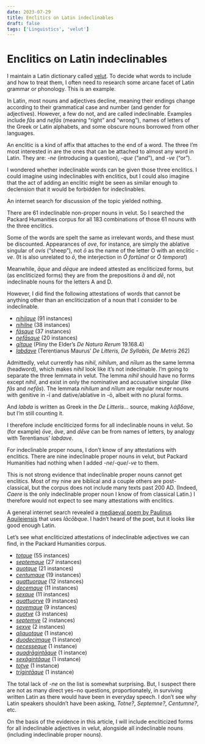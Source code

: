 ```yaml
---
date: 2023-07-29
title: Enclitics on Latin indeclinables
draft: false
tags: ['Linguistics', 'velut']
---
```


<style>
	q[lang="la"] {
		quotes:none;
		font-style:italic;
	}
</style>

# Enclitics on Latin indeclinables

I maintain a Latin dictionary called [velut](https://www.velut.co.uk).
To decide what words to include and how to treat them, I often need to research some arcane facet of Latin grammar or phonology.
This is an example.

In Latin, most nouns and adjectives decline, meaning their endings change according to their grammatical case and number (and gender for adjectives).
However, a few do not, and are called indeclinable.
Examples include <q lang="la">fās</q> and <q lang="la">nefās</q> (meaning “right” and “wrong”), names of letters of the Greek or Latin alphabets, and some obscure nouns borrowed from other languages.

An enclitic is a kind of affix that attaches to the end of a word.
The three I’m most interested in are the ones that can be attached to almost any word in Latin.
They are: <q lang="la">-ne</q> (introducing a question), <q lang="la">-que</q> (“and”), and <q lang="la">-ve</q> (“or”).

I wondered whether indeclinable words can be given those three enclitics.
I could imagine using indeclinables with enclitics, but I could also imagine that the act of adding an enclitic might be seen as similar enough to declension that it would be forbidden for indeclinables.

An internet search for discussion of the topic yielded nothing.

There are 61 indeclinable non-proper nouns in velut.
So I searched the Packard Humanities corpus for all 183 combinations of those 61 nouns with the three enclitics.

Some of the words are spelt the same as irrelevant words, and these must be discounted.
Appearances of <q lang="la">ove</q>, for instance, are simply the ablative singular of <q lang="la">ovis</q> (“sheep”), not <q lang="la">ō</q> as the name of the letter O with an enclitic <q lang="la">-ve</q>.
(It is also unrelated to <q lang="la">ō</q>, the interjection in <q lang="la">Ō fortūna!</q> or <q lang="la">Ō tempora!</q>)

Meanwhile, <q lang="la">āque</q> and <q lang="la">dēque</q> are indeed attested as encliticized forms, but (as encliticized forms) they are from the prepositions <q lang="la">ā</q> and <q lang="la">dē</q>, not indeclinable nouns for the letters A and D.

However, I did find the following attestations of words that cannot be anything other than an encliticization of a noun that I consider to be indeclinable.

- [<q lang="la">nihilque</q>](https://latin.packhum.org/concordance?q=%23nihilque%23) (91 instances)
- [<q lang="la">nihilne</q>](https://latin.packhum.org/concordance?q=%23nihilne%23) (38 instances)
- [<q lang="la">fāsque</q>](https://latin.packhum.org/concordance?q=%23fasque%23) (37 instances)
- [<q lang="la">nefāsque</q>](https://latin.packhum.org/concordance?q=%23nefasque%23) (20 instances)
- [<q lang="la">gītque</q>](https://latin.packhum.org/concordance?q=%23gitque%23) (Pliny the Elder’s <q lang="la">De Natura Rerum</q> 19.168.4)
- [<q lang="la">labdave</q>](https://latin.packhum.org/concordance?q=%23labdave%23) (Terentianus Maurus’ <q lang="la">De Litteris, De Syllabis, De Metris</q> 262)

Admittedly, velut currently has <q lang="la">nihil</q>, <q lang="la">nihilum</q>, and <q lang="la">nīlum</q> as the same lemma (headword), which makes <q lang="la">nihil</q> look like it’s not indeclinable.
I’m going to separate the three lemmata in velut.
The lemma <q lang="la">nihil</q> should have no forms except <q lang="la">nihil</q>, and exist in only the nominative and accusative singular (like <q lang="la">fās</q> and <q lang="la">nefās</q>).
The lemmata <q lang="la">nihilum</q> and <q lang="la">nīlum</q> are regular neuter nouns with genitive in -ī and dative/ablative in -ō, albeit with no plural forms.

And <q lang="la">labda</q> is written as Greek in the <q lang="la">De Litteris…</q> source, making <q lang="la"><span lang="grc">λάβδα</span>ve</q>, but I’m still counting it.

I therefore include encliticized forms for all indeclinable nouns in velut.
So (for example) <q lang="la">ōve</q>, <q lang="la">āve</q>, and <q lang="la">dēve</q> can be from names of letters, by analogy with Terentianus’ <q lang="la">labdave</q>.

For indeclinable proper nouns, I don’t know of any attestations with enclitics.
There are nine indeclinable proper nouns in velut, but Packard Humanities had nothing when I added <q lang="la">-ne</q>/<q lang="la">-que</q>/<q lang="la">-ve</q> to them.

This is not strong evidence that indeclinable proper nouns cannot get enclitics.
Most of my nine are biblical and a couple others are post-classical, but the corpus does not include many texts past 200 AD.
(Indeed, <q lang="la">Caere</q> is the only indeclinable proper noun I know of from classical Latin.)
I therefore would not expect to see many attestations with enclitics.

A general internet search revealed a [mediaeval poem by Paulinus Aquileiensis](<http://www.alim.dfll.univr.it/alim/letteratura.nsf/(testiID)/DDFDEAC202CAA763C1257F1A0061076E!opendocument>) that uses <q lang="la">Iācōbque</q>.
I hadn’t heard of the poet, but it looks like good enough Latin.

Let’s see what encliticized attestations of indeclinable adjectives we can find, in the Packard Humanities corpus.

- [<q lang="la">totque</q>](https://latin.packhum.org/concordance?q=%23totque%23) (55 instances)
- [<q lang="la">septemque</q>](https://latin.packhum.org/concordance?q=%23septemque%23) (27 instances)
- [<q lang="la">quotque</q>](https://latin.packhum.org/concordance?q=%23quotque%23) (21 instances)
- [<q lang="la">centumque</q>](https://latin.packhum.org/concordance?q=%23centumque%23) (19 instances)
- [<q lang="la">quattuorque</q>](https://latin.packhum.org/concordance?q=%23quattuorque%23) (12 instances)
- [<q lang="la">decemque</q>](https://latin.packhum.org/concordance?q=%23decemque%23) (11 instances)
- [<q lang="la">sexque</q>](https://latin.packhum.org/concordance?q=%23sexque%23) (11 instances)
- [<q lang="la">quattuorve</q>](https://latin.packhum.org/concordance?q=%23quattuorve%23) (9 instances)
- [<q lang="la">novemque</q>](https://latin.packhum.org/concordance?q=%23novemque%23) (9 instances)
- [<q lang="la">quotve</q>](https://latin.packhum.org/concordance?q=%23quotve%23) (3 instances)
- [<q lang="la">septemve</q>](https://latin.packhum.org/concordance?q=%23septemve%23) (2 instances)
- [<q lang="la">sexve</q>](https://latin.packhum.org/concordance?q=%23sexve%23) (2 instances)
- [<q lang="la">aliquotque</q>](https://latin.packhum.org/concordance?q=%23aliquotque%23) (1 instance)
- [<q lang="la">duodecimque</q>](https://latin.packhum.org/concordance?q=%23duodecimque%23) (1 instance)
- [<q lang="la">necesseque</q>](https://latin.packhum.org/concordance?q=%23necesseque%23) (1 instance)
- [<q lang="la">quadrāgintāque</q>](https://latin.packhum.org/concordance?q=%23quadragintaque%23) (1 instance)
- [<q lang="la">sexāgintāque</q>](https://latin.packhum.org/concordance?q=%23sexagintaque%23) (1 instance)
- [<q lang="la">totve</q>](https://latin.packhum.org/concordance?q=%23totve%23) (1 instance)
- [<q lang="la">trīgintāque</q>](https://latin.packhum.org/concordance?q=%23trigintaque%23) (1 instance)

The total lack of <q lang="la">-ne</q> on the list is somewhat surprising.
But, I suspect there are not as many direct yes‒no questions, proportionately, in surviving written Latin as there would have been in everyday speech.
I don’t see why Latin speakers shouldn’t have been asking, <q lang="la">Totne?</q>, <q lang="la">Septemne?</q>, <q lang="la">Centumne?</q>, etc.

On the basis of the evidence in this article, I will include encliticized forms for all indeclinable adjectives in velut, alongside all indeclinable nouns (including indeclinable proper nouns).
